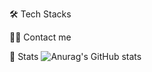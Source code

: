 

🛠️ Tech Stacks

    
    

🧑‍💻 Contact me

 
🏅 Stats
![Anurag's GitHub stats](https://github-readme-stats.vercel.app/api?username=hanabe02&show_icons=true&theme=default)
